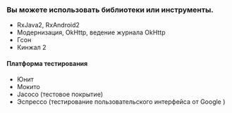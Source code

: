 ###  Вы можете использовать библиотеки или инструменты.
- RxJava2, RxAndroid2
- Модернизация, OkHttp, ведение журнала OkHttp
- Гсон
- Кинжал 2

#### Платформа  тестирования
- Юнит
- Мокито
- Jacoco (тестовое покрытие)
- Эспрессо (тестирование пользовательского интерфейса от Google )
